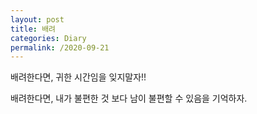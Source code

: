 ```yaml
---
layout: post
title: 배려
categories: Diary
permalink: /2020-09-21
---
```


배려한다면, 귀한 시간임을 잊지말자!!

배려한다면, 내가 불편한 것 보다 남이 불편할 수 있음을 기억하자.